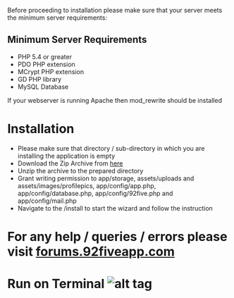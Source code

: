 Before proceeding to installation please make sure that your server meets the minimum server requirements:

## Minimum Server Requirements ##

* PHP 5.4 or greater
* PDO PHP extension
* MCrypt PHP extension
* GD PHP library
* MySQL Database

If your webserver is running Apache then mod_rewrite should be installed

# Installation #

* Please make sure that directory / sub-directory in which you are installing the application is empty
* Download the Zip Archive from [here](http://92fiveapp.com/download)
* Unzip the archive to the prepared directory
* Grant writing permission to app/storage, assets/uploads and assets/images/profilepics, app/config/app.php, app/config/database.php, app/config/92five.php and app/config/mail.php
* Navigate to the /install to start the wizard and follow the instruction

# For any help / queries / errors please visit [forums.92fiveapp.com](http://forums.92fiveapp.com) #

# Run on Terminal ![alt tag](https://www.terminal.com/run-on-terminal-2x.png)
